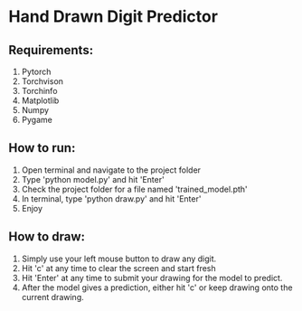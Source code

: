 # Hand Drawn Digit Predictor


## Requirements:
1. Pytorch
2. Torchvison
3. Torchinfo
4. Matplotlib
5. Numpy
7. Pygame


## How to run:
1. Open terminal and navigate to the project folder
2. Type 'python model.py' and hit 'Enter'
3. Check the project folder for a file named 'trained_model.pth'
4. In terminal, type 'python draw.py' and hit 'Enter'
5. Enjoy


## How to draw:
1. Simply use your left mouse button to draw any digit.
2. Hit 'c' at any time to clear the screen and start fresh
3. Hit 'Enter' at any time to submit your drawing for the model to predict.
4. After the model gives a prediction, either hit 'c' or keep drawing onto the current drawing.

